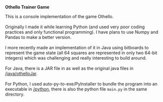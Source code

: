 **Othello Trainer Game**

This is a console implementation of the game Othello.
<br><br>
Originally I made it while learning Python (and used very poor coding practices and only functional programming). I have plans to use Numpy and Pandas to make a better version.
<br><br>
I more recently made an implementation of it in Java using bitboards to represent the game state (all 64 squares are represented in only two 64-bit integers) which was challenging and really interesting to build around.
<br><br>
For Java, there is a JAR file in as well as the original java files in [/java/othelloJar](/java/othelloJar).
<br><br>
For Python, I used auto-py-to-exe/PyInstaller to bundle the program into an executable in [/python](/python), there is also the python file `main.py` in the same directory.
